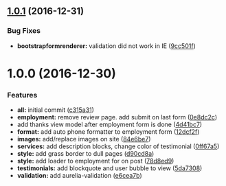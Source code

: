 <a name="1.0.1"></a>
## [1.0.1](https://github.com/jmzagorski/tclawnlex.com/compare/v1.0.0...v1.0.1) (2016-12-31)


### Bug Fixes

* **bootstrapformrenderer:** validation did not work in IE ([9cc501f](https://github.com/jmzagorski/tclawnlex.com/commit/9cc501f))



<a name="1.0.0"></a>
# 1.0.0 (2016-12-30)


### Features

* **all:** initial commit ([c315a31](https://github.com/jmzagorski/tclawnlex.com/commit/c315a31))
* **employment:** remove review page. add submit on last form ([0e8dc2c](https://github.com/jmzagorski/tclawnlex.com/commit/0e8dc2c))
* add thanks view model after employment form is done ([4d41bc7](https://github.com/jmzagorski/tclawnlex.com/commit/4d41bc7))
* **format:** add auto phone formatter to employment form ([12dcf2f](https://github.com/jmzagorski/tclawnlex.com/commit/12dcf2f))
* **images:** add/replace images on site ([84e6be7](https://github.com/jmzagorski/tclawnlex.com/commit/84e6be7))
* **services:** add description blocks, change color of testimonial ([0ff67a5](https://github.com/jmzagorski/tclawnlex.com/commit/0ff67a5))
* **style:** add grass border to dull pages ([d90cd8a](https://github.com/jmzagorski/tclawnlex.com/commit/d90cd8a))
* **style:** add loader to employment for on post ([78d8ed9](https://github.com/jmzagorski/tclawnlex.com/commit/78d8ed9))
* **testimonials:** add blockquote and user bubble to view ([5da7308](https://github.com/jmzagorski/tclawnlex.com/commit/5da7308))
* **validation:** add aurelia-validation ([e6cea7b](https://github.com/jmzagorski/tclawnlex.com/commit/e6cea7b))



